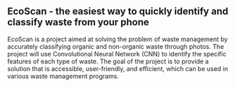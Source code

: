## EcoScan - the easiest way to quickly identify and classify waste from your phone

EcoScan is a project aimed at solving the problem of waste management by accurately classifying organic and non-organic waste through photos. The project will use Convolutional Neural Network (CNN) to identify the specific features of each type of waste. The goal of the project is to provide a solution that is accessible, user-friendly, and efficient, which can be used in various waste management programs.
<!--

**Here are some ideas to get you started:**

🙋‍♀️ A short introduction - what is your organization all about?
🌈 Contribution guidelines - how can the community get involved?
👩‍💻 Useful resources - where can the community find your docs? Is there anything else the community should know?
🍿 Fun facts - what does your team eat for breakfast?
🧙 Remember, you can do mighty things with the power of [Markdown](https://docs.github.com/github/writing-on-github/getting-started-with-writing-and-formatting-on-github/basic-writing-and-formatting-syntax)
-->
